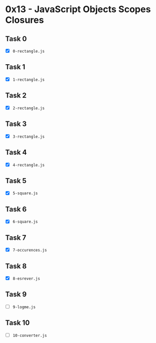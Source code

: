# 0x13 - JavaScript Objects Scopes Closures

## Task 0
- [x] `0-rectangle.js`

## Task 1
- [x] `1-rectangle.js`

## Task 2
- [x] `2-rectangle.js`

## Task 3
- [x] `3-rectangle.js`

## Task 4
- [x] `4-rectangle.js`

## Task 5
- [x] `5-square.js`

## Task 6
- [x] `6-square.js`

## Task 7
- [x] `7-occurences.js`

## Task 8
- [x] `8-esrever.js`

## Task 9
- [ ] `9-logme.js`

## Task 10
- [ ] `10-converter.js`
